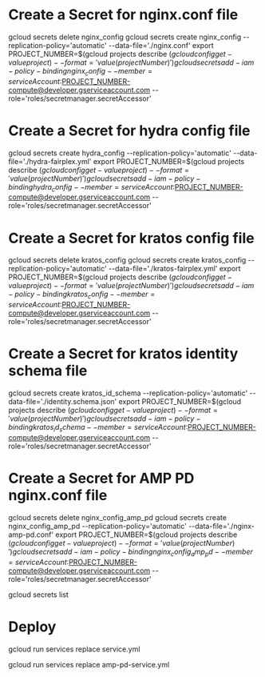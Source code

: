 # Create a Secret for nginx.conf file
gcloud secrets delete nginx_config
gcloud secrets create nginx_config --replication-policy='automatic' --data-file='./nginx.conf'
export PROJECT_NUMBER=$(gcloud projects describe $(gcloud config get-value project) --format='value(projectNumber)')
gcloud secrets add-iam-policy-binding nginx_config --member=serviceAccount:$PROJECT_NUMBER-compute@developer.gserviceaccount.com --role='roles/secretmanager.secretAccessor'

# Create a Secret for hydra config file
gcloud secrets create hydra_config --replication-policy='automatic' --data-file='./hydra-fairplex.yml'
export PROJECT_NUMBER=$(gcloud projects describe $(gcloud config get-value project) --format='value(projectNumber)')
gcloud secrets add-iam-policy-binding hydra_config --member=serviceAccount:$PROJECT_NUMBER-compute@developer.gserviceaccount.com --role='roles/secretmanager.secretAccessor'

# Create a Secret for kratos config file
gcloud secrets delete kratos_config
gcloud secrets create kratos_config --replication-policy='automatic' --data-file='./kratos-fairplex.yml'
export PROJECT_NUMBER=$(gcloud projects describe $(gcloud config get-value project) --format='value(projectNumber)')
gcloud secrets add-iam-policy-binding kratos_config --member=serviceAccount:$PROJECT_NUMBER-compute@developer.gserviceaccount.com --role='roles/secretmanager.secretAccessor'

# Create a Secret for kratos identity schema file
gcloud secrets create kratos_id_schema --replication-policy='automatic' --data-file='./identity.schema.json'
export PROJECT_NUMBER=$(gcloud projects describe $(gcloud config get-value project) --format='value(projectNumber)')
gcloud secrets add-iam-policy-binding kratos_id_schema --member=serviceAccount:$PROJECT_NUMBER-compute@developer.gserviceaccount.com --role='roles/secretmanager.secretAccessor'

# Create a Secret for AMP PD nginx.conf file
gcloud secrets delete nginx_config_amp_pd
gcloud secrets create nginx_config_amp_pd --replication-policy='automatic' --data-file='./nginx-amp-pd.conf'
export PROJECT_NUMBER=$(gcloud projects describe $(gcloud config get-value project) --format='value(projectNumber)')
gcloud secrets add-iam-policy-binding nginx_config_amp_pd --member=serviceAccount:$PROJECT_NUMBER-compute@developer.gserviceaccount.com --role='roles/secretmanager.secretAccessor'

gcloud secrets list

# Deploy
gcloud run services replace service.yml

gcloud run services replace amp-pd-service.yml